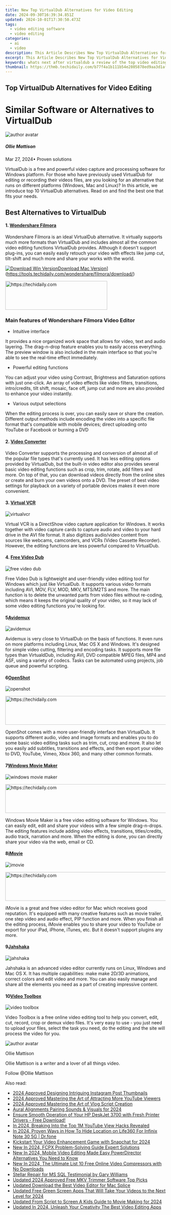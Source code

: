 ```yaml
---
title: New Top VirtualDub Alternatives for Video Editing
date: 2024-09-30T16:39:34.851Z
updated: 2024-10-01T17:30:50.473Z
tags: 
  - video editing software
  - video editing
categories: 
  - ai
  - video
description: This Article Describes New Top VirtualDub Alternatives for Video Editing
excerpt: This Article Describes New Top VirtualDub Alternatives for Video Editing
keywords: whats next after virtualdub a review of the top video editing alternatives,top virtualdub alternatives for video editing a detailed analysis,top virtualdub alternatives for video editing a detailed comparison,video editing software like virtualdub top alternatives,the best virtualdub alternatives for video editing enthusiasts,the best virtualdub alternatives a review of top video editing tools,top virtualdub alternatives for video editing
thumbnail: https://thmb.techidaily.com/b77f4a1b111b54e2805878ed9aa3d1afc9409a9f5cc36ff257194dcf6821d1ac.jpg
---
```


## Top VirtualDub Alternatives for Video Editing

# Similar Software or Alternatives to VirtualDub

![author avatar](https://images.wondershare.com/filmora/article-images/ollie-mattison.jpg)

##### Ollie Mattison

 Mar 27, 2024• Proven solutions

 VirtualDub is a free and powerful video capture and processing software for Windows platform. For those who have previously used VirtualDub for editing or recording their videos files, are you looking for an alternative that runs on different platforms (Windows, Mac and Linux)? In this article, we introduce top 10 VirtualDub alternatives. Read on and find the best one that fits your needs.

## Best Alternatives to VirtualDub

#### 1\. [Wondershare Filmora](https://tools.techidaily.com/wondershare/filmora/download/)

 Wondershare Filmora is an ideal VirtualDub alternative. It virtually supports much more formats than VirtualDub and includes almost all the common video editing functions VirtualDub provides. Although it doesn't support plug-ins, you can easily easily retouch your video with effects like jump cut, tilt-shift and much more and share your works with the world.

[![Download Win Version](https://images.wondershare.com/filmora/guide/download-btn-win.jpg)](https://tools.techidaily.com/wondershare/filmora/download/)[Download Mac Version](https://images.wondershare.com/filmora/guide/download-btn-mac.jpg)](https://tools.techidaily.com/wondershare/filmora/download/)

<!-- affiliate ads begin -->
<a href="https://25home.pxf.io/c/5597632/2148647/16836" target="_top" id="2148647">
  <img src="//a.impactradius-go.com/display-ad/16836-2148647" border="0" alt="https://techidaily.com" width="320" height="90"/>
</a>
<img height="0" width="0" src="https://25home.pxf.io/i/5597632/2148647/16836" style="position:absolute;visibility:hidden;" border="0" />
<!-- affiliate ads end -->

### Main features of Wondershare Filmora Video Editor

* Intuitive interface

 It provides a nice organized work space that allows for video, text and audio layering. The drag-n-drop feature enables you to easily access everything. The preview window is also included in the main interface so that you're able to see the real-time effect immediately.

* Powerful editing functions

 You can adjust your video using Contrast, Brightness and Saturation options with just one-click. An array of video effects like video filters, transitions, intro/credits, tilt shift, mosaic, face off, jump cut and more are also provided to enhance your video instantly.

* Various output selections

 When the editing process is over, you can easily save or share the creation. Different output methods include encoding the video into a specific file format that's compatible with mobile devices; direct uploading onto YouTube or Facebook or burning a DVD

#### 2\. [Video Converter](https://tools.techidaily.com/wondershare/videoconverter/download/)

 Video Converter supports the processing and conversion of almost all of the popular file types that's currently used. It has less editing options provided by VirtualDub, but the built-in video editor also provides several basic video editing functions such as crop, trim, rotate, add filters and more. On top of that, you can download videos directly from the online sites or create and burn your own videos onto a DVD. The preset of best video settings for playback on a variety of portable devices makes it even more convenient.

#### 3\. [Virtual VCR](http://sourceforge.net/projects/virtualvcr/?source=directory)

![virtualvcr](https://images.wondershare.com/images/multimedia/video-editor/virtualvcr.gif "virtualvcr")

 Virtual VCR is a DirectShow video capture application for Windows. It works together with video capture cards to capture audio and video to your hard drive in the AVI file format. It also digitizes audio/video content from sources like webcams, camcorders, and VCRs (Video Cassette Recorder). However, the editing functions are less powerful compared to VirtualDub.

#### 4\. [Free Video Dub](http://www.dvdvideosoft.com/products/dvd/Free-Video-Dub.htm)

![free video dub](https://images.wondershare.com/images/multimedia/video-editor/videodub.jpg "free video dub")

 Free Video Dub is lightweight and user-friendly video editing tool for Windows which just like VirtualDub. It supports various video formats including AVI, MOV, FLV, MOD, MKV, MTS/M2TS and more. The main function is to delete the unwanted parts from video files without re-coding, which means it keeps the original quality of your video, so it may lack of some video editing functions you're looking for.

#### 5[Avidemux](http://fixounet.free.fr/avidemux/)

![avidemux](https://images.wondershare.com/topic/video-editing/avidemux.jpg "avidemux")

 Avidemux is very close to VirtualDub on the basis of functions. It even runs on more platforms including Linux, Mac OS X and Windows. It's designed for simple video cutting, filtering and encoding tasks. It supports more file types than VirtualdDub, including AVI, DVD compatible MPEG files, MP4 and ASF, using a variety of codecs. Tasks can be automated using projects, job queue and powerful scripting.

#### 6[OpenShot](http://www.openshot.org/)

![openshot](https://images.wondershare.com/images/multimedia/video-editor/openshoot.png "openshot")

<!-- affiliate ads begin -->
<a href="https://appsumo.8odi.net/c/5597632/2094480/7443" target="_top" id="2094480">
  <img src="//a.impactradius-go.com/display-ad/7443-2094480" border="0" alt="https://techidaily.com" width="728" height="90"/>
</a>
<img height="0" width="0" src="https://appsumo.8odi.net/i/5597632/2094480/7443" style="position:absolute;visibility:hidden;" border="0" />
<!-- affiliate ads end -->

 OpenShot comes with a more user-friendly interface than VirtualDub. It supports different audio, video and image formats and enables you to do some basic video editing tasks such as trim, cut, crop and more. It also let you easily add subtitles, transitions and effects, and then export your video to DVD, YouTube, Vimeo, Xbox 360, and many other common formats.

#### 7[Windows Movie Maker](https://windows-movie-maker.en.softonic.com/)

![windows movie maker](https://images.wondershare.com/topic/video-editing/windows-movie-maker.jpg "windows movie maker")

<!-- affiliate ads begin -->
<a href="https://imp.i357552.net/c/5597632/1013424/11832" target="_top" id="1013424">
  <img src="//a.impactradius-go.com/display-ad/11832-1013424" border="0" alt="https://techidaily.com" width="728" height="90"/>
</a>
<img height="0" width="0" src="https://imp.i357552.net/i/5597632/1013424/11832" style="position:absolute;visibility:hidden;" border="0" />
<!-- affiliate ads end -->

 Windows Movie Maker is a free video editing software for Windows. You can easily edit, edit and share your videos with a few simple drag-n-drops. The editing features include adding video effects, transitions, titles/credits, audio track, narration and more. When the editing is done, you can directly share your video via the web, email or CD.

#### 8[iMovie](http://www.apple.com/mac/imovie/)

![imovie](https://images.wondershare.com/topic/video-editing/imovie.jpg "imovie")

<!-- affiliate ads begin -->
<a href="https://aligracehair.sjv.io/c/5597632/1868590/19272" target="_top" id="1868590">
  <img src="//a.impactradius-go.com/display-ad/19272-1868590" border="0" alt="https://techidaily.com" width="728" height="90"/>
</a>
<img height="0" width="0" src="https://aligracehair.sjv.io/i/5597632/1868590/19272" style="position:absolute;visibility:hidden;" border="0" />
<!-- affiliate ads end -->

 iMovie is a great and free video editor for Mac which receives good reputation. It's equipped with many creative features such as movie trailer, one step video and audio effect, PIP function and more. When you finish all the editing process, iMovie enables you to share your video to YouTube or export for your iPad, iPhone, iTunes, etc. But it doesn't support plugins any more.

#### 9[Jahshaka](http://www.jahshaka.com/)

![jahshaka](https://images.wondershare.com/topic/video-editing/jashaka.jpg "jahshaka")

 Jahshaka is an advanced video editor currently runs on Linux, Windows and Mac OS X. It has multiple capabilities: make make 2D/3D animations, correct colors and edit video and more. You can also easily manage and share all the elements you need as a part of creating impressive content.

#### 10[Video Toolbox](http://www.videotoolbox.com/)

![video toolbox](https://images.wondershare.com/images/multimedia/video-editor/video-toolbox-2.jpg "video toolbox")

 Video Toolbox is a free online video editing tool to help you convert, edit, cut, record, crop or demux video files. It's very easy to use - you just need to upload your files, select the task you need, do the editing and the site will process the video for you.

![author avatar](https://images.wondershare.com/filmora/article-images/ollie-mattison.jpg)

Ollie Mattison

Ollie Mattison is a writer and a lover of all things video.

Follow @Ollie Mattison

<ins class="adsbygoogle"
      style="display:block"
      data-ad-client="ca-pub-7571918770474297"
      data-ad-slot="8358498916"
      data-ad-format="auto"
      data-full-width-responsive="true"></ins>

<span class="atpl-alsoreadstyle">Also read:</span>
<div><ul>
<li><a href="https://instagram-videos.techidaily.com/2024-approved-designing-intriguing-instagram-post-thumbnails/"><u>2024 Approved Designing Intriguing Instagram Post Thumbnails</u></a></li>
<li><a href="https://youtube-stream.techidaily.com/2024-approved-mastering-the-art-of-attracting-more-youtube-viewers/"><u>2024 Approved Mastering the Art of Attracting More YouTube Viewers</u></a></li>
<li><a href="https://fox-links.techidaily.com/2024-approved-mastering-the-art-of-vlog-script-creation/"><u>2024 Approved Mastering the Art of Vlog Script Creation</u></a></li>
<li><a href="https://extra-information.techidaily.com/aural-alignments-pairing-sounds-and-visuals-for-2024/"><u>Aural Alignments Pairing Sounds & Visuals for 2024</u></a></li>
<li><a href="https://win-dash.techidaily.com/1722971951315-ensure-smooth-operation-of-your-hp-deskjet-3700-with-fresh-printer-drivers-free-download/"><u>Ensure Smooth Operation of Your HP DeskJet 3700 with Fresh Printer Drivers - Free Download!</u></a></li>
<li><a href="https://vp-tips.techidaily.com/in-2024-breaking-into-the-top-1m-youtube-view-hacks-revealed/"><u>In 2024, Breaking Into the Top 1M YouTube View Hacks Revealed</u></a></li>
<li><a href="https://location-social.techidaily.com/in-2024-proven-ways-in-how-to-hide-location-on-life360-for-infinix-note-30-5g-drfone-by-drfone-virtual-android/"><u>In 2024, Proven Ways in How To Hide Location on Life360 For Infinix Note 30 5G | Dr.fone</u></a></li>
<li><a href="https://extra-skills.techidaily.com/kickstart-your-video-enhancement-game-with-snapchat-for-2024/"><u>Kickstart Your Video Enhancement Game with Snapchat for 2024</u></a></li>
<li><a href="https://smart-video-creator.techidaily.com/new-in-2024-fcpx-problem-solving-guide-expert-solutions/"><u>New In 2024, FCPX Problem-Solving Guide Expert Solutions</u></a></li>
<li><a href="https://smart-video-creator.techidaily.com/new-in-2024-mobile-video-editing-made-easy-powerdirector-alternatives-you-need-to-know/"><u>New In 2024, Mobile Video Editing Made Easy PowerDirector Alternatives You Need to Know</u></a></li>
<li><a href="https://smart-video-creator.techidaily.com/new-in-2024-the-ultimate-list-10-free-online-video-compressors-with-no-downloads/"><u>New In 2024, The Ultimate List 10 Free Online Video Compressors with No Downloads</u></a></li>
<li><a href="https://data-wizards.techidaily.com/stellar-repair-for-ms-sql-testimonial-by-gary-williams/"><u>Stellar Repair for MS SQL Testimonial by Gary Williams</u></a></li>
<li><a href="https://smart-video-creator.techidaily.com/updated-2024-approved-free-mkv-trimmer-software-top-picks/"><u>Updated 2024 Approved Free MKV Trimmer Software Top Picks</u></a></li>
<li><a href="https://smart-video-creator.techidaily.com/updated-download-the-best-video-editor-for-mac-splice/"><u>Updated Download the Best Video Editor for Mac Splice</u></a></li>
<li><a href="https://smart-video-creator.techidaily.com/updated-free-green-screen-apps-that-will-take-your-videos-to-the-next-level-for-2024/"><u>Updated Free Green Screen Apps That Will Take Your Videos to the Next Level for 2024</u></a></li>
<li><a href="https://smart-video-creator.techidaily.com/updated-from-script-to-screen-a-kids-guide-to-movie-making-for-2024/"><u>Updated From Script to Screen A Kids Guide to Movie Making for 2024</u></a></li>
<li><a href="https://smart-video-creator.techidaily.com/updated-in-2024-unleash-your-creativity-the-best-video-editing-apps/"><u>Updated In 2024, Unleash Your Creativity The Best Video Editing Apps</u></a></li>
</ul></div>

